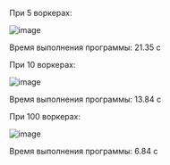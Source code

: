 При 5 воркерах:

![image](https://user-images.githubusercontent.com/50327133/144043805-d1082fb4-040e-4545-9dd4-c90e60ea1fa6.png)

Время выполнения программы: 21.35 с 

При 10 воркерах:

![image](https://user-images.githubusercontent.com/50327133/144043874-ed4fb018-b28d-4a84-b347-dae399e4b91c.png)

Время выполнения программы: 13.84 с 

При 100 воркерах:

![image](https://user-images.githubusercontent.com/50327133/144043935-0ac290cc-d8c5-46a8-8e61-0f9f96fcf09a.png)

Время выполнения программы: 6.84 с
